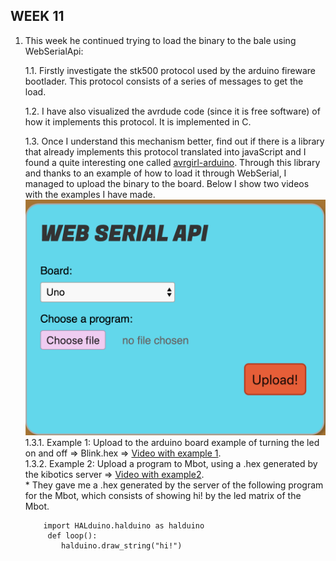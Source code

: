## WEEK 11

1. This week he continued trying to load the binary to the bale using WebSerialApi:
   
    1.1. Firstly investigate the stk500 protocol used by the arduino fireware bootlader. This protocol consists of a series of messages to get the load.   
    
    1.2. I have also visualized the avrdude code (since it is free software) of how it implements this protocol. It is implemented in C.
    
    1.3. Once I understand this mechanism better, find out if there is a library that already implements this protocol translated into javaScript and I found a quite interesting one called [avrgirl-arduino](https://github.com/noopkat/avrgirl-arduino). Through this library and thanks to an example of how to load it through WebSerial, I managed to upload the binary to the board. Below I show two videos with the examples I have made.   
         ![Web](https://raw.githubusercontent.com/dvalladaresv/TFG_David_Valladares/master/assets/Webv1.png)   
         1.3.1. Example 1: Upload to the arduino board example of turning the led on and off => Blink.hex => [Video with example 1](https://youtu.be/Yr9rwSqcTbE).  
         1.3.2. Example 2: Upload a program to Mbot, using a .hex generated by the kibotics server => [Video with example2](https://youtu.be/YLt0hx1vMHc).  
                 * They gave me a .hex generated by the server of the following program for the Mbot, which consists of showing hi! by the led matrix of the Mbot.   
    ~~~
        import HALduino.halduino as halduino
         def loop():
            halduino.draw_string("hi!")
    ~~~
                
     
     

        
    
